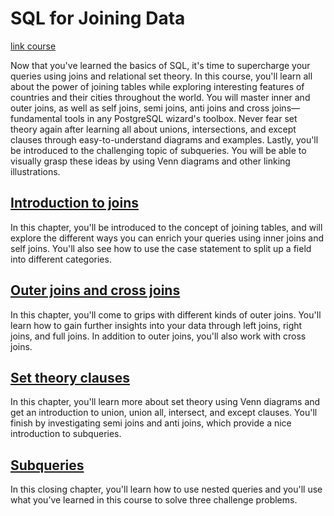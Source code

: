 # SQL for Joining Data

[link course](https://app.datacamp.com/learn/courses/sql-for-joining-data)

Now that you've learned the basics of SQL, it's time to supercharge your queries using joins and relational set theory. In this course, you'll learn all about the power of joining tables while exploring interesting features of countries and their cities throughout the world. You will master inner and outer joins, as well as self joins, semi joins, anti joins and cross joins—fundamental tools in any PostgreSQL wizard's toolbox. Never fear set theory again after learning all about unions, intersections, and except clauses through easy-to-understand diagrams and examples. Lastly, you'll be introduced to the challenging topic of subqueries. You will be able to visually grasp these ideas by using Venn diagrams and other linking illustrations. 


## [Introduction to joins](./01_introduction_to_joins/)

In this chapter, you'll be introduced to the concept of joining tables, and will explore the different ways you can enrich your queries using inner joins and self joins. You'll also see how to use the case statement to split up a field into different categories.   

## [Outer joins and cross joins](./02_outer_joins_and_cross_joins/)

In this chapter, you'll come to grips with different kinds of outer joins. You'll learn how to gain further insights into your data through left joins, right joins, and full joins. In addition to outer joins, you'll also work with cross joins. 

## [Set theory clauses](./03_set_theory_clauses/)

In this chapter, you'll learn more about set theory using Venn diagrams and get an introduction to union, union all, intersect, and except clauses. You'll finish by investigating semi joins and anti joins, which provide a nice introduction to subqueries. 

## [Subqueries](./04_subqueries/)

In this closing chapter, you'll learn how to use nested queries and you'll use what you’ve learned in this course to solve three challenge problems. 